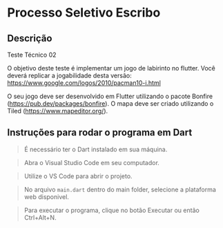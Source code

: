 # Processo Seletivo Escribo

## Descrição

Teste Técnico 02 

O objetivo deste teste é implementar um jogo de labirinto no flutter. Você deverá replicar a jogabilidade desta versão: https://www.google.com/logos/2010/pacman10-i.html

O seu jogo deve ser desenvolvido em Flutter utilizando o pacote Bonfire (https://pub.dev/packages/bonfire). O mapa deve ser criado utilizando o Tiled (https://www.mapeditor.org/).


## Instruções para rodar o programa em Dart

> É necessário ter o Dart instalado em sua máquina.

> Abra o Visual Studio Code em seu computador.

> Utilize o VS Code para abrir o projeto.

> No arquivo `main.dart` dentro do main folder, selecione a plataforma web disponivel.

> Para executar o programa, clique no botão Executar ou então Ctrl+Alt+N.